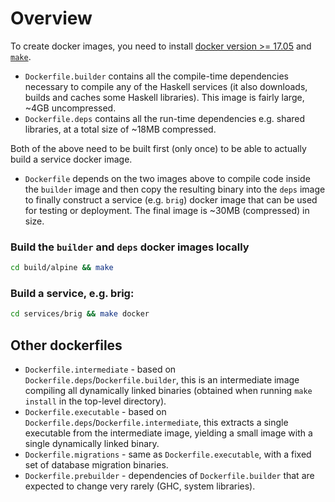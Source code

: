 # Overview

To create docker images, you need to install [docker version >= 17.05](https://www.docker.com/) and [`make`](https://www.gnu.org/software/make/).

* `Dockerfile.builder` contains all the compile-time dependencies necessary to compile any of the Haskell services (it also downloads, builds and caches some Haskell libraries). This image is fairly large, ~4GB uncompressed.
* `Dockerfile.deps` contains all the run-time dependencies e.g. shared libraries, at a total size of ~18MB compressed.

Both of the above need to be built first (only once) to be able to actually build a service docker image.

* `Dockerfile` depends on the two images above to compile code inside the `builder` image and then copy the resulting binary into the `deps` image to finally construct a service (e.g. `brig`) docker image that can be used for testing or deployment. The final image is ~30MB (compressed) in size.

### Build the `builder` and `deps` docker images locally

```bash
cd build/alpine && make
```

### Build a service, e.g. brig:

```bash
cd services/brig && make docker
```

## Other dockerfiles

* `Dockerfile.intermediate` - based on `Dockerfile.deps`/`Dockerfile.builder`, this is an intermediate image compiling all dynamically linked binaries (obtained when running `make install` in the top-level directory).
* `Dockerfile.executable` - based on `Dockerfile.deps`/`Dockerfile.intermediate`, this extracts a single executable from the intermediate image, yielding a small image with a single dynamically linked binary.
* `Dockerfile.migrations` - same as `Dockerfile.executable`, with a fixed set of database migration binaries.
* `Dockerfile.prebuilder` - dependencies of `Dockerfile.builder` that are expected to change very rarely (GHC, system libraries).

